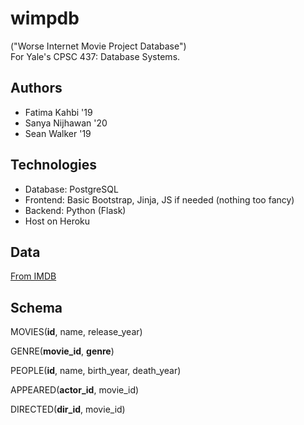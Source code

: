 # wimpdb
("Worse Internet Movie Project Database")  
For Yale's CPSC 437: Database Systems.  

## Authors
* Fatima Kahbi '19
* Sanya Nijhawan '20
* Sean Walker '19

## Technologies
* Database: PostgreSQL
* Frontend: Basic Bootstrap, Jinja, JS if needed (nothing too fancy)
* Backend: Python (Flask)
* Host on Heroku

## Data
[From IMDB](https://www.imdb.com/interfaces/)

## Schema
MOVIES(__id__, name, release\_year)

GENRE(__movie\_id__, __genre__)

PEOPLE(__id__, name, birth\_year, death\_year)

APPEARED(__actor\_id__, movie\_id)

DIRECTED(__dir\_id__, movie\_id)

